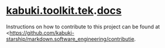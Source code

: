 # [kabuki.toolkit.tek](../).[docs](./)

Instructions on how to contribute to this project can be found at <https://github.com/kabuki-starship/markdown.software_engineering/contributie.
